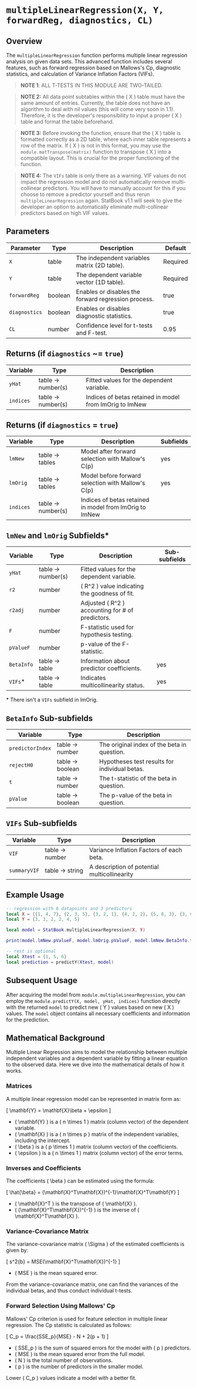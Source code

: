 # `multipleLinearRegression(X, Y, forwardReg, diagnostics, CL)`

## Overview

The `multipleLinearRegression` function performs multiple linear regression analysis on given data sets. This advanced function includes several features, such as forward regression based on Mallows's Cp, diagnostic statistics, and calculation of Variance Inflation Factors (VIFs).

> **NOTE 1**: ALL T-TESTS IN THIS MODULE ARE TWO-TAILED.

> **NOTE 2:** All data point subtables within the \( X \) table must have the same amount of entries. Currently, the table does not have an algorithm to deal with nil values (this will come very soon in 1.1). Therefore, it is the developer's responsibility to input a proper \( X \) table and format the table beforehand.

> **NOTE 3:** Before invoking the function, ensure that the \( X \) table is formatted correctly as a 2D table, where each inner table represents a row of the matrix. If \( X \) is not in this format, you may use the `module.matTranspose(matrix)` function to transpose \( X \) into a compatible layout. This is crucial for the proper functioning of the function.

> **NOTE 4:** The `VIFs` table is only there as a warning. VIF values do not impact the regression model and do not automatically remove multi-collinear predictors. You will have to manually account for this if you choose to remove a predictor yourself and thus rerun `multipleLinearRegression` again. StatBook v1.1 will seek to give the developer an option to automatically eliminate multi-collinear predictors based on high VIF values.


## Parameters

| Parameter         | Type    | Description                                            | Default  |
|-------------------|---------|--------------------------------------------------------|----------|
| `X`                 | table   | The independent variables matrix (2D table).           | Required |
| `Y`                 | table   | The dependent variable vector (1D table).              | Required |
| `forwardReg`        | boolean | Enables or disables the forward regression process.     | true     |
| `diagnostics`       | boolean | Enables or disables diagnostic statistics.              | true     |
| `CL`                | number  | Confidence level for t-tests and F-test.                | 0.95      |

## Returns (if `diagnostics` ~= `true`)

| Variable   | Type  | Description                                                             | 
|------------|-------|-------------------------------------------------------------------------|
| `yHat`       | table -> number(s) | Fitted values for the dependent variable.             | 
| `indices`      | table -> number(s) | Indices of betas retained in model from lmOrig to lmNew     | 


## Returns (if `diagnostics` = `true`)

| Variable   | Type  | Description                                                             | Subfields                           |
|------------|-------|-------------------------------------------------------------------------|-------------------------------------|
| `lmNew`       | table -> tables | Model after forward selection with Mallow's C(p)            |      yes    |
| `lmOrig`     | table -> tables | Model before forward selection with Mallow's C(p)            |            yes     |
| `indices`      | table -> number(s) | Indices of betas retained in model from lmOrig to lmNew     |           |

## `lmNew` and `lmOrig` Subfields*

| Variable   | Type  | Description                                                             | Sub-subfields                           |
|------------|-------|-------------------------------------------------------------------------|-------------------------------------|
| `yHat`       | table -> number(s) | Fitted values for the dependent variable.             |                                     |
| `r2`         | number| \( R^2 \) value indicating the goodness of fit.                          |                                     |
| `r2adj`      | number| Adjusted \( R^2 \) accounting for # of predictors.         |                                     |
| `F`          | number| F-statistic used for hypothesis testing.                                 |                                     |
| `pValueF`     | number| p-value of the F-statistic.            |                                     |
| `BetaInfo`   | table -> table | Information about predictor coefficients.                                 |  yes |
| `VIFs`*       | table -> table | Indicates multicollinearity status.                                      |  yes          |

\* There isn't a `VIFs` subfield in lmOrig.

## `BetaInfo` Sub-subfields

| Variable   | Type  | Description                                                             | 
|------------|-------|--------------------------------------------------------------------------|
| `predictorIndex`       | table -> number | The original index of the beta in question.             |     
| `rejectH0` | table -> boolean | Hypotheses test results for individual betas.                          |   
| `t`       | table -> number | The t-statistic of the beta in question.             |     
| `pValue` | table -> boolean | The p-value of the beta in question.                          |   

## `VIFs` Sub-subfields

| Variable   | Type  | Description                                                             | 
|------------|-------|--------------------------------------------------------------------------|
| `VIF`       | table -> number | Variance Inflation Factors of each beta.             |     
| `summaryVIF` | table -> string| A description of potential multicollinearity                   |          

## Example Usage

```lua
-- regression with 6 datapoints and 3 predictors
local X = {{1, 4, 7}, {2, 3, 5}, {3, 2, 1}, {4, 2, 2}, {5, 8, 3}, {3, 6, 2}}
local Y = {3, 3, 2, 2, 4, 5}

local model = StatBook.multipleLinearRegression(X, Y)

print(model.lmNew.pValueF, model.lmOrig.pValueF, model.lmNew.BetaInfo.t, model.lmNew.BetaInfo.pValue) -- can return a lot more than that

-- rest is optional
local Xtest = {1, 5, 6}
local prediction = predictY(Xtest, model)
```

## Subsequent Usage

After acquiring the model from `module.multipleLinearRegression`, you can employ the `module.predictY(X, model, yHat, indices)` function directly with the returned `model` to predict new \( Y \) values based on new \( X \) values. The `model` object contains all necessary coefficients and information for the prediction.

## Mathematical Background

Multiple Linear Regression aims to model the relationship between multiple independent variables and a dependent variable by fitting a linear equation to the observed data. Here we dive into the mathematical details of how it works.

### Matrices

A multiple linear regression model can be represented in matrix form as:

\[
\mathbf{Y} = \mathbf{X}\beta + \epsilon
\]

- \( \mathbf{Y} \) is a \( n \times 1 \) matrix (column vector) of the dependent variable.
- \( \mathbf{X} \) is a \( n \times p \) matrix of the independent variables, including the intercept.
- \( \beta \) is a \( p \times 1 \) matrix (column vector) of the coefficients.
- \( \epsilon \) is a \( n \times 1 \) matrix (column vector) of the error terms.

### Inverses and Coefficients

The coefficients \( \beta \) can be estimated using the formula:

\[
\hat{\beta} = (\mathbf{X}^T\mathbf{X})^{-1}\mathbf{X}^T\mathbf{Y}
\]

- \( \mathbf{X}^T \) is the transpose of \( \mathbf{X} \).
- \( (\mathbf{X}^T\mathbf{X})^{-1} \) is the inverse of \( \mathbf{X}^T\mathbf{X} \).

### Variance-Covariance Matrix

The variance-covariance matrix \( \Sigma \) of the estimated coefficients is given by:

\[
s^2\{b\} = MSE(\mathbf{X}^T\mathbf{X})^{-1}
\]

- \( MSE \) is the mean squared error.

From the variance-covariance matrix, one can find the variances of the individual betas, and thus conduct individual t-tests.

### Forward Selection Using Mallows' Cp

Mallows' Cp criterion is used for feature selection in multiple linear regression. The Cp statistic is calculated as follows:

\[
C_p = \frac{SSE_p}{MSE} - N + 2(p + 1)
\]

- \( SSE_p \) is the sum of squared errors for the model with \( p \) predictors.
- \( MSE \) is the mean squared error from the full model.
- \( N \) is the total number of observations.
- \( p \) is the number of predictors in the smaller model.

Lower \( C_p \) values indicate a model with a better fit.




